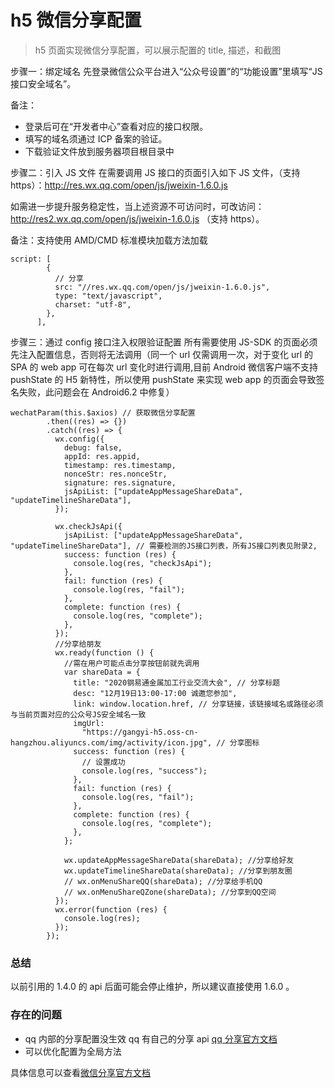 # h5 微信分享配置

> h5 页面实现微信分享配置，可以展示配置的 title, 描述，和截图

<!-- ![分享配置前后对比](./img/wxShare.png "分享配置前后对比") -->

步骤一：绑定域名
先登录微信公众平台进入“公众号设置”的“功能设置”里填写“JS 接口安全域名”。

备注：

- 登录后可在“开发者中心”查看对应的接口权限。
- 填写的域名须通过 ICP 备案的验证。
- 下载验证文件放到服务器项目根目录中

步骤二：引入 JS 文件
在需要调用 JS 接口的页面引入如下 JS 文件，（支持 https）：http://res.wx.qq.com/open/js/jweixin-1.6.0.js

如需进一步提升服务稳定性，当上述资源不可访问时，可改访问：http://res2.wx.qq.com/open/js/jweixin-1.6.0.js （支持 https）。

备注：支持使用 AMD/CMD 标准模块加载方法加载

```
script: [
        {
          // 分享
          src: "//res.wx.qq.com/open/js/jweixin-1.6.0.js",
          type: "text/javascript",
          charset: "utf-8",
        },
      ],
```

步骤三：通过 config 接口注入权限验证配置
所有需要使用 JS-SDK 的页面必须先注入配置信息，否则将无法调用（同一个 url 仅需调用一次，对于变化 url 的 SPA 的 web app 可在每次 url 变化时进行调用,目前 Android 微信客户端不支持 pushState 的 H5 新特性，所以使用 pushState 来实现 web app 的页面会导致签名失败，此问题会在 Android6.2 中修复）

```
wechatParam(this.$axios) // 获取微信分享配置
        .then((res) => {})
        .catch((res) => {
          wx.config({
            debug: false,
            appId: res.appid,
            timestamp: res.timestamp,
            nonceStr: res.nonceStr,
            signature: res.signature,
            jsApiList: ["updateAppMessageShareData", "updateTimelineShareData"],
          });

          wx.checkJsApi({
            jsApiList: ["updateAppMessageShareData", "updateTimelineShareData"], // 需要检测的JS接口列表，所有JS接口列表见附录2,
            success: function (res) {
              console.log(res, "checkJsApi");
            },
            fail: function (res) {
              console.log(res, "fail");
            },
            complete: function (res) {
              console.log(res, "complete");
            },
          });
          //分享给朋友
          wx.ready(function () {
            //需在用户可能点击分享按钮前就先调用
            var shareData = {
              title: "2020钢易通金属加工行业交流大会", // 分享标题
              desc: "12月19日13:00-17:00 诚邀您参加",
              link: window.location.href, // 分享链接，该链接域名或路径必须与当前页面对应的公众号JS安全域名一致
              imgUrl:
                "https://gangyi-h5.oss-cn-hangzhou.aliyuncs.com/img/activity/icon.jpg", // 分享图标
              success: function (res) {
                // 设置成功
                console.log(res, "success");
              },
              fail: function (res) {
                console.log(res, "fail");
              },
              complete: function (res) {
                console.log(res, "complete");
              },
            };

            wx.updateAppMessageShareData(shareData); //分享给好友
            wx.updateTimelineShareData(shareData); //分享到朋友圈
            // wx.onMenuShareQQ(shareData); //分享给手机QQ
            // wx.onMenuShareQZone(shareData); //分享到QQ空间
          });
          wx.error(function (res) {
            console.log(res);
          });
        });

```

### 总结

以前引用的 1.4.0 的 api 后面可能会停止维护，所以建议直接使用 1.6.0 。

### 存在的问题

- qq 内部的分享配置没生效 qq 有自己的分享 api [qq 分享官方文档](https://open.mobile.qq.com/api/component/share)
- 可以优化配置为全局方法

具体信息可以查看[微信分享官方文档](https://developers.weixin.qq.com/doc/offiaccount/OA_Web_Apps/JS-SDK.html#2)
